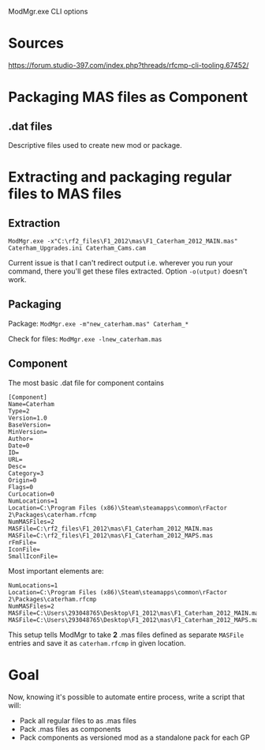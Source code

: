 ModMgr.exe CLI options

# Sources
https://forum.studio-397.com/index.php?threads/rfcmp-cli-tooling.67452/

# Packaging MAS files as Component
## .dat files
Descriptive files used to create new mod or package.

# Extracting and packaging regular files to MAS files
## Extraction
```
ModMgr.exe -x"C:\rf2_files\F1_2012\mas\F1_Caterham_2012_MAIN.mas" Caterham_Upgrades.ini Caterham_Cams.cam
```
Current issue is that I can't redirect output i.e. wherever you run your command, there you'll get these files extracted. Option `-o(utput)` doesn't work.

## Packaging
Package:
`ModMgr.exe -m"new_caterham.mas" Caterham_*`

Check for files:
`ModMgr.exe -lnew_caterham.mas`
## Component
The most basic .dat file for component contains
```
[Component]
Name=Caterham
Type=2
Version=1.0
BaseVersion=
MinVersion=
Author=
Date=0
ID=
URL=
Desc=
Category=3
Origin=0
Flags=0
CurLocation=0
NumLocations=1
Location=C:\Program Files (x86)\Steam\steamapps\common\rFactor 2\Packages\caterham.rfcmp
NumMASFiles=2 
MASFile=C:\rf2_files\F1_2012\mas\F1_Caterham_2012_MAIN.mas
MASFile=C:\rf2_files\F1_2012\mas\F1_Caterham_2012_MAPS.mas
rFmFile=
IconFile=
SmallIconFile=
```
Most important elements are:
```
NumLocations=1
Location=C:\Program Files (x86)\Steam\steamapps\common\rFactor 2\Packages\caterham.rfcmp
NumMASFiles=2 
MASFile=C:\Users\293048765\Desktop\F1_2012\mas\F1_Caterham_2012_MAIN.mas
MASFile=C:\Users\293048765\Desktop\F1_2012\mas\F1_Caterham_2012_MAPS.mas
```
This setup tells ModMgr to take **2** .mas files defined as separate `MASFile` entries and save it as `caterham.rfcmp` in given location.
# Goal
Now, knowing it's possible to automate entire process, write a script that will:
- Pack all regular files to as .mas files
- Pack .mas files as components
- Pack components as versioned mod as a standalone pack for each GP
